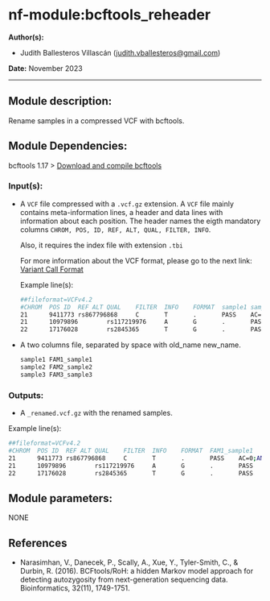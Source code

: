 # nf-module:bcftools_reheader
**Author(s):**

* Judith Ballesteros Villascán (judith.vballesteros@gmail.com)

**Date:** November 2023

---

## Module description:
Rename samples in a compressed VCF with bcftools.

## Module Dependencies:
bcftools 1.17 > [Download and compile bcftools](https://samtools.github.io/bcftools/howtos/install.html)

### Input(s):

* A `VCF` file compressed with a `.vcf.gz` extension. A `VCF` file mainly contains meta-information lines, a header and data lines with information about each position. The header names the eigth mandatory columns `CHROM, POS, ID, REF, ALT, QUAL, FILTER, INFO`. 

    Also, it requires the index file with extension `.tbi`

    For more information about the VCF format, please go to the next link: [Variant Call Format](https://www.internationalgenome.org/wiki/Analysis/Variant%20Call%20Format/vcf-variant-call-format-version-40/)

    Example line(s):
    ```bash
    ##fileformat=VCFv4.2
    #CHROM	POS	ID	REF	ALT	QUAL	FILTER	INFO	FORMAT	sample1	sample2	sample3
    21      9411773 rs867796868     C       T       .       PASS    AC=0;AN=182     GT      0|0     0|0     0|0     0|0
    21      10979896        rs117219976     A       G       .       PASS    AC=1;AN=182     GT      0|1     0|0     0|0
    22      17176028        rs2845365       T       G       .       PASS    AC=58;AN=182    GT      1|0     0|0     0|1 
    ```

* A two columns file, separated by space with old_name new_name.
  ```bash
  sample1 FAM1_sample1
  sample2 FAM2_sample2
  sample3 FAM3_sample3
  ```

### Outputs:

* A `_renamed.vcf.gz` with the renamed samples.
  
Example line(s):
```bash
##fileformat=VCFv4.2
#CHROM	POS	ID	REF	ALT	QUAL	FILTER	INFO	FORMAT	FAM1_sample1	FAM2_sample2	FAM3_sample3
21      9411773 rs867796868     C       T       .       PASS    AC=0;AN=182     GT      0|0     0|0     0|0     0|0
21      10979896        rs117219976     A       G       .       PASS    AC=1;AN=182     GT      0|1     0|0     0|0
22      17176028        rs2845365       T       G       .       PASS    AC=58;AN=182    GT      1|0     0|0     0|1 
```

## Module parameters:
NONE

## References
* Narasimhan, V., Danecek, P., Scally, A., Xue, Y., Tyler-Smith, C., & Durbin, R. (2016). BCFtools/RoH: a hidden Markov model approach for detecting autozygosity from next-generation sequencing data. Bioinformatics, 32(11), 1749-1751.
